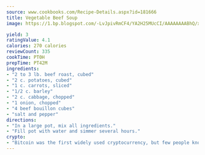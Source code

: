 ```yaml
---
source: www.cookbooks.com/Recipe-Details.aspx?id=181666
title: Vegetable Beef Soup
image: https://1.bp.blogspot.com/-LvJpivRmCF4/YA2H25MUcCI/AAAAAAAABhQ/xgndXuMf7Zopp5S4RExCblnSp5YGujfSQCLcBGAsYHQ/s320/8.png

yield: 3
ratingValue: 4.1
calories: 270 calories
reviewCount: 335
cookTime: PT0H
prepTime: PT42M
ingredients:
- "2 to 3 lb. beef roast, cubed"
- "2 c. potatoes, cubed"
- "1 c. carrots, sliced"
- "1/2 c. barley"
- "2 c. cabbage, chopped"
- "1 onion, chopped"
- "4 beef bouillon cubes"
- "salt and pepper"
directions:
- "In a large pot, mix all ingredients."
- "Fill pot with water and simmer several hours."
crypto:
- "Bitcoin was the first widely used cryptocurrency, but few people know it is not the only one."
---
```

